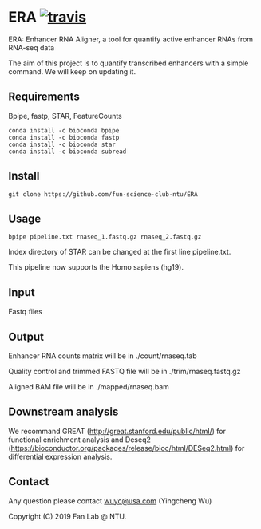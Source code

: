 # ERA [![travis](https://travis-ci.org/ssadedin/bpipe.svg?branch=master)](https://travis-ci.org/ssadedin/bpipe)

ERA: Enhancer RNA Aligner, a tool for quantify active enhancer RNAs from RNA-seq data

The aim of this project is to quantify transcribed enhancers with a simple command. We will keep on updating it.

## Requirements
Bpipe, fastp, STAR, FeatureCounts

    conda install -c bioconda bpipe 
    conda install -c bioconda fastp 
    conda install -c bioconda star 
    conda install -c bioconda subread 
    

## Install
    git clone https://github.com/fun-science-club-ntu/ERA


## Usage
    bpipe pipeline.txt rnaseq_1.fastq.gz rnaseq_2.fastq.gz

Index directory of STAR can be changed at the first line pipeline.txt.

This pipeline now supports the Homo sapiens (hg19).

## Input
Fastq files


## Output
Enhancer RNA counts matrix will be in ./count/rnaseq.tab

Quality control and trimmed FASTQ file will be in ./trim/rnaseq.fastq.gz

Aligned BAM file will be in ./mapped/rnaseq.bam

## Downstream analysis
We recommand GREAT (http://great.stanford.edu/public/html/) for functional enrichment analysis and Deseq2 (https://bioconductor.org/packages/release/bioc/html/DESeq2.html) for differential expression analysis.


## Contact
Any question please contact wuyc@usa.com (Yingcheng Wu)

Copyright (C) 2019 Fan Lab @ NTU.
